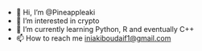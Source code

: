 - 👋 Hi, I’m @Pineappleaki
- 👀 I’m interested in crypto
- 🌱 I’m currently learning Python, R and eventually C++
- 📫 How to reach me iniakiboudaif1@gmail.com

<!---
Pineappleaki/Pineappleaki is a ✨ special ✨ repository because its `README.md` (this file) appears on your GitHub profile.
You can click the Preview link to take a look at your changes.
--->
